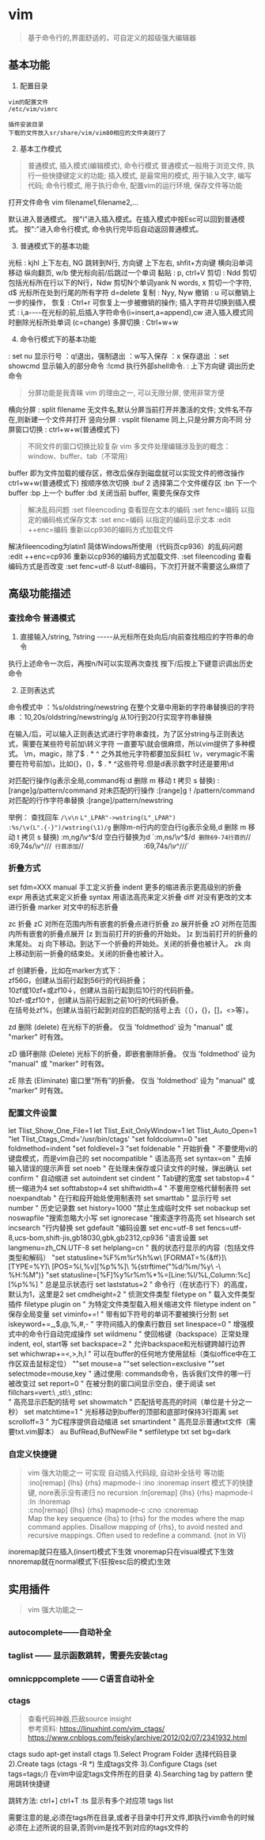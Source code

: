 
# vim

> 基于命令行的,界面舒适的，可自定义的超级强大编辑器

## 基本功能

1. 配置目录

```
vim的配置文件
/etc/vim/vimrc

插件安装目录
下载的文件放入sr/share/vim/vim80相应的文件夹就行了

```

2. 基本工作模式 

> 普通模式, 插入模式(编辑模式), 命令行模式
> 普通模式一般用于浏览文件, 执行一些快捷键定义的功能;
> 插入模式, 是最常用的模式, 用于输入文字, 编写代码;
> 命令行模式, 用于执行命令, 配置vim的运行环境, 保存文件等功能

打开文件命令
vim filename1,filename2,...

默认进入普通模式。
按"i"进入插入模式。在插入模式中按Esc可以回到普通模式。
按":"进入命令行模式, 命令执行完毕后自动返回普通模式。

3. 普通模式下的基本功能

光标 : kjhl 上下左右, NG 跳转到N行, 方向键 上下左右, shfit+方向键 横向沿单词移动 纵向翻页, w/b 使光标向前/后跳过一个单词
黏贴 : p, ctrl+V
剪切 : Ndd 剪切包括光标所在行以下的N行，Ndw 剪切N个单词yank N words, x 剪切一个字符, d$ 光标所在处到行尾的所有字符 d=delete
复制 : Nyy, Nyw
撤销 : u 可以撤销上一步的操作，
恢复 : Ctrl+r 可恢复上一步被撤销的操作;
插入字符并切换到插入模式 : i,a----在光标的前,后插入字符命令(i=insert,a=append),cw 进入插入模式同时删除光标所处单词 (c=change) 
多屏切换 : Ctrl+w+w

4. 命令行模式下的基本功能

: set nu 显示行号 
：q!退出，强制退出
：w写入保存
：x 保存退出
：set showcmd 显示输入的部分命令
:!cmd 执行外部shell命令. 
: 上下方向键  调出历史命令

> 分屏功能是我青睐 vim 的理由之一, 可以无限分屏, 使用非常方便

横向分屏 : split filename 无文件名,默认分屏当前打开并激活的文件; 文件名不存在,则新建一个文件并打开
竖向分屏 : vsplit filename 同上,只是分屏方向不同
分屏窗口切换 : ctrl+w+w(普通模式下)

> 不同文件的窗口切换比较复杂
> vim 多文件处理编辑涉及到的概念：window、buffer、tab（不常用）

buffer 即为文件加载的缓存区，修改后保存到磁盘就可以实现文件的修改操作
ctrl+w+w(普通模式下) 按顺序依次切换
:buf 2 选择第二个文件缓存区
:bn 下一个 buffer
:bp 上一个 buffer
:bd 关闭当前 buffer, 需要先保存文件

> 解决乱码问题
:set fileencoding   查看现在文本的编码
:set fenc=编码      以指定的编码格式保存文本
:set enc=编码       以指定的编码显示文本
:edit ++enc=编码    重新以cp936的编码方式加载文件

解决fileencoding为latin1 简体Windows所使用（代码页cp936）的乱码问题
:edit ++enc=cp936 重新以cp936的编码方式加载文件.
:set fileencoding 查看编码方式是否改变
:set fenc=utf-8 以utf-8编码，下次打开就不需要这么麻烦了


## 高级功能描述

### 查找命令 普通模式

1. 直接输入/string, ?string -----从光标所在处向后/向前查找相应的字符串的命令

执行上述命令一次后，再按n/N可以实现再次查找
按下/后按上下键意识调出历史命令

2. 正则表达式

命令模式中
：%s/oldstring/newstring 在整个文章中用新的字符串替换旧的字符串
：10,20s/oldstring/newstring/g 从10行到20行实现字符串替换

在输入/后，可以输入正则表达式进行字符串查找，为了区分string与正则表达式，需要在某些符号前加\转义字符
一直要写\就会很麻烦，所以vim提供了多种模式。
\m，magic，除了$ . * ^ 之外其他元字符都要加反斜杠
\v，verymagic不需要在符号前加\，比如{}，()，$ . * ^这些符号.但是d表示数字时还是要用\d

对匹配行操作(g表示全局,command有:d 删除 m 移动 t 拷贝 s 替换)     :[range]g/pattern/command
对未匹配的行操作                                        :[range]g！/pattern/command
对匹配的行作字符串替换                                  :[range]/pattern/newstring

举例：
查找回车                                                    `/\v\n`
`L"_LPAR"->wstring(L"_LPAR")                                 :%s/\v(L".{-}")/wstring(\1)/g`
删除m-n行内的空白行(g表示全局,d 删除 m 移动 t 拷贝 s 替换)  :m,ng/\v^$/d
空白行替换为d                                               `:m,ns/\v^$/d`
删除69-74行首的`//`      `:69,74s/\v^\/\//`
行首添加`//`			     `:69,74s/\v^/\/\/`

### 折叠方式
set fdm=XXX
manual          手工定义折叠
indent           更多的缩进表示更高级别的折叠
expr              用表达式来定义折叠
syntax           用语法高亮来定义折叠
diff                对没有更改的文本进行折叠
marker           对文中的标志折叠

zc      折叠
zC     对所在范围内所有嵌套的折叠点进行折叠
zo      展开折叠
zO     对所在范围内所有嵌套的折叠点展开
[z       到当前打开的折叠的开始处。
]z       到当前打开的折叠的末尾处。
zj       向下移动。到达下一个折叠的开始处。关闭的折叠也被计入。
zk      向上移动到前一折叠的结束处。关闭的折叠也被计入。

zf      创建折叠，比如在marker方式下：                  
         zf56G，创建从当前行起到56行的代码折叠；                  
         10zf或10zf+或zf10↓，创建从当前行起到后10行的代码折叠。                  
         10zf-或zf10↑，创建从当前行起到之前10行的代码折叠。                  
         在括号处zf%，创建从当前行起到对应的匹配的括号上去（（），{}，[]，<>等）。
 
zd      删除 (delete) 在光标下的折叠。
         仅当 'foldmethod' 设为 "manual" 或 "marker" 时有效。
 
zD     循环删除 (Delete) 光标下的折叠，即嵌套删除折叠。
         仅当 'foldmethod' 设为 "manual" 或 "marker" 时有效。
 
zE      除去 (Eliminate) 窗口里“所有”的折叠。
         仅当 'foldmethod' 设为 "manual" 或 "marker" 时有效。

### 配置文件设置
let Tlist_Show_One_File=1
let Tlist_Exit_OnlyWindow=1
let Tlist_Auto_Open=1
"let Tlist_Ctags_Cmd='/usr/bin/ctags'
"set foldcolumn=0
"set foldmethod=indent 
"set foldlevel=3 
"set foldenable              " 开始折叠
" 不要使用vi的键盘模式，而是vim自己的
set nocompatible
" 语法高亮
set syntax=on
" 去掉输入错误的提示声音
set noeb
" 在处理未保存或只读文件的时候，弹出确认
set confirm
" 自动缩进
set autoindent
set cindent
" Tab键的宽度
set tabstop=4
" 统一缩进为4
set softtabstop=4
set shiftwidth=4
" 不要用空格代替制表符
set noexpandtab
" 在行和段开始处使用制表符
set smarttab
" 显示行号
set number
" 历史记录数
set history=1000
"禁止生成临时文件
set nobackup
set noswapfile
"搜索忽略大小写
set ignorecase
"搜索逐字符高亮
set hlsearch
set incsearch
"行内替换
set gdefault
"编码设置
set enc=utf-8
set fencs=utf-8,ucs-bom,shift-jis,gb18030,gbk,gb2312,cp936
"语言设置
set langmenu=zh_CN.UTF-8
set helplang=cn
" 我的状态行显示的内容（包括文件类型和解码）
"set statusline=%F%m%r%h%w\ [FORMAT=%{&ff}]\ [TYPE=%Y]\ [POS=%l,%v][%p%%]\ %{strftime(\"%d/%m/%y\ -\ %H:%M\")}
"set statusline=[%F]%y%r%m%*%=[Line:%l/%L,Column:%c][%p%%]
" 总是显示状态行
set laststatus=2
" 命令行（在状态行下）的高度，默认为1，这里是2
set cmdheight=2
" 侦测文件类型
filetype on
" 载入文件类型插件
filetype plugin on
" 为特定文件类型载入相关缩进文件
filetype indent on
" 保存全局变量
set viminfo+=!
" 带有如下符号的单词不要被换行分割
set iskeyword+=_,$,@,%,#,-
" 字符间插入的像素行数目
set linespace=0
" 增强模式中的命令行自动完成操作
set wildmenu
" 使回格键（backspace）正常处理indent, eol, start等
set backspace=2
" 允许backspace和光标键跨越行边界
set whichwrap+=<,>,h,l
" 可以在buffer的任何地方使用鼠标（类似office中在工作区双击鼠标定位）
""set mouse=a
""set selection=exclusive
""set selectmode=mouse,key
" 通过使用: commands命令，告诉我们文件的哪一行被改变过
set report=0
" 在被分割的窗口间显示空白，便于阅读
set fillchars=vert:\ ,stl:\ ,stlnc:\
" 高亮显示匹配的括号
set showmatch
" 匹配括号高亮的时间（单位是十分之一秒）
set matchtime=1
" 光标移动到buffer的顶部和底部时保持3行距离
set scrolloff=3
" 为C程序提供自动缩进
set smartindent
" 高亮显示普通txt文件（需要txt.vim脚本）
au BufRead,BufNewFile *  setfiletype txt
set bg=dark

### 自定义快捷键
> vim 强大功能之一
> 可实现 自动插入代码段, 自动补全括号 等功能
:ino[remap] {lhs} {rhs}         mapmode-i             :ino :inoremap    insert 模式下的快捷键, nore表示没有递归 no recursion
:ln[oremap] {lhs} {rhs}         mapmode-l             :ln  :lnoremap    
:cno[remap] {lhs} {rhs}         mapmode-c             :cno :cnoremap    
                    Map the key sequence {lhs} to {rhs} for the modes
                    where the map command applies.  Disallow mapping of
                    {rhs}, to avoid nested and recursive mappings.  Often
                    used to redefine a command.  {not in Vi}

inoremap就只在插入(insert)模式下生效
vnoremap只在visual模式下生效
nnoremap就在normal模式下(狂按esc后的模式)生效

## 实用插件
> vim 强大功能之一

### autocomplete——自动补全

### taglist —— 显示函数跳转，需要先安装ctag

### omnicppcomplete —— C语言自动补全

### ctags

> 查看代码神器,匹敌source insight   
> 参考资料: 
>    https://linuxhint.com/vim_ctags/
>    https://www.cnblogs.com/feisky/archive/2012/02/07/2341932.html

ctags   sudo apt-get install ctags
1).Select Program Folder                选择代码目录
2).Create tags (ctags -R *)             生成tags文件
3).Configure Ctags (set tags=tags;/)    在vim中设定tags文件所在的目录
4).Searching tag by pattern             使用跳转快捷键

跳转方法:
ctrl+]
ctrl+T
:ts 显示有多个对应项 tags list

需要注意的是,必须在tags所在目录,或者子目录中打开文件,即执行vim命令的时候必须在上述所说的目录,否则vim是找不到对应的tags文件的

